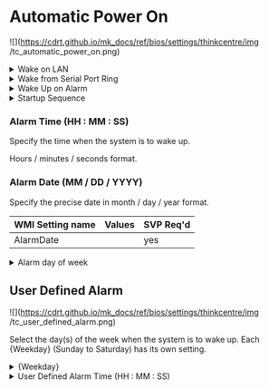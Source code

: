 # Automatic Power On #

![](https://cdrt.github.io/mk_docs/ref/bios/settings/thinkcentre/img
   /tc_automatic_power_on.png)

<details><summary>Wake on LAN</summary>

Controls the wake up event from onboard LAN and PCI LAN.

Options:

1.  **Enabled** - Default.
2.  Disabled - disables Wake on LAN.

| WMI Setting name | Values | Locked by SVP |
|:---|:---|:---|
| WakeonLAN | Primary, Automatic, Disabled | yes |


</details>

<details><summary>Wake from Serial Port Ring</summary>

Select whether to enable Wake from Serial Port Ring.

Options:

1. **Enabled** - Default.
2. Disabled.

| WMI Setting name | Values | Locked by SVP |
|:---|:---|:---|
| WakefromSerialPortRing | Primary, Automatic, Disabled | yes |


</details>


<details><summary>Wake Up on Alarm</summary>

Options to turn on your system on a specific day of the month, specific day of the week, or daily at a given time.

A single wake up event, or series of alarm events, can also be defined.

!!! info ""
    Selecting `User Defined` enables the `User Defined Alarm` settings.

!!! info ""
    Values in these fields may be overwritten by the operating system.

Options:

1.  **Disabled** - Default.
2.  User Defined - a series of alarm events.
3.  Single Event
4.  Daily Event
5.  Weekly Event

| WMI Setting name | Values | Locked by SVP |
|:---|:---|:---|
| WakeUponAlarm |  | yes |


</details>

<details><summary>Startup Sequence</summary>

Select the startup sequence after a Wake Up on Alarm event.

Options:

1.  **Primary** - enables primary startup sequence. Default.
1.  Automatic - disables automatic selection of startup sequence.
1.  Boot Order.
1.  Network Group.
1.  Storage Group.
1.  SATA 1.
1.  SATA 2.
1.  SATA 3.
1.  SATA 4.
1.  M.2 Drive 1.
1.  M.2 Drive 2.
1.  PCIe Drive 1.
1.  PCIe Drive 2.
1.  VMD.
1.  USB HDD.
1.  USB CDROM.
1.  Network 1. 
1.  Network 2.
1.  Network 3. 
1.  Network 4.
1.  Network 5. 
1.  Network 6.
1.  Network 7.

| WMI Setting name | Values | Locked by SVP |
|:---|:---|:---|
| StartupSequence | Primary, Automatic, etc | yes_no |


</details>

### Alarm Time (HH : MM : SS) ###

Specify the time when the system is to wake up.

Hours / minutes / seconds format.

<!-- SIMULATOR DOES NOT SUPPORT -->

### Alarm Date (MM / DD / YYYY) ###

Specify the precise date in month / day / year format.


| WMI Setting name | Values | SVP Req'd |
|:---|:---|:---|
| AlarmDate  |  | yes |


<details><summary>Alarm day of week</summary>

Options:

1. **Sunday** - Default.
2. Monday.
3. Tuesday.
4. Wednesday.
5. Thursday.
6. Friday.
7. Saturday.

| WMI Setting name | Values | Locked by SVP |
|:---|:---|:---|
| AlarmDayofWeek  | Sunday, Monday, Tuesday, Wednesday, Thursday, Friday, Saturday | yes |


</details>

## User Defined Alarm ##

![](https://cdrt.github.io/mk_docs/ref/bios/settings/thinkcentre/img
   /tc_user_defined_alarm.png)

Select the day(s) of the week when the system is to wake up. Each {Weekday} (Sunday to Saturday) has its own setting.

<details><summary>{Weekday}</summary>

Options:

1.  **Disabled** - disables wake-up. Default.
2.  Enabled - enables wake-up.

| WMI Setting name | Values | Locked by SVP |
|:---|:---|:---|
| UserDefinedAlarmFriday | Disabled, Enabled | yes |

!!! info ""
    The WMI setting name for the wake-up timer week shown here is for Friday. For the other weekdays replace `Friday` with the weekday's name.


</details>

<details><summary>User Defined Alarm Time (HH : MM : SS)</summary>

Specify the time when the system is to wake up.

| WMI Setting name | Values | Locked by SVP |
|:---|:---|:---|
| UserDefinedAlarmTime |  | yes |


</details>

